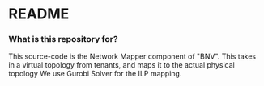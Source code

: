 # README #

### What is this repository for? ###
This source-code is the Network Mapper component of "BNV". This takes in a virtual topology from tenants, and maps it to the actual physical topology
We use Gurobi Solver for the ILP mapping.
